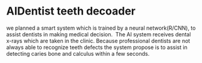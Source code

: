 # AIDentist teeth decoader

we planned a smart system which is trained by a neural network(R/CNN),
to assist dentists in making medical decision. 
The AI system receives dental x-rays which are taken in the clinic. 
Because professional dentists are not always able to recognize teeth defects the system 
propose is to assist in detecting caries bone and calculus within a few seconds.


